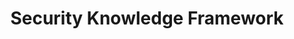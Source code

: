 ---
title        : Security Knowledge Framework
type         : training-session
track        : OWASP Projects
topics       :
when_week    : two
when_day     : Fri
when_time    : WS-2
hey_summit   : https://pre-summit-training-sessions.heysummit.com/talks/security-knowledge-framework/
session_slack:
status       : draft           # draft, review-content, done
description  : TBD
organizers   : 
        - Daniel Cuthbert
        - Andrew van der Stock
---